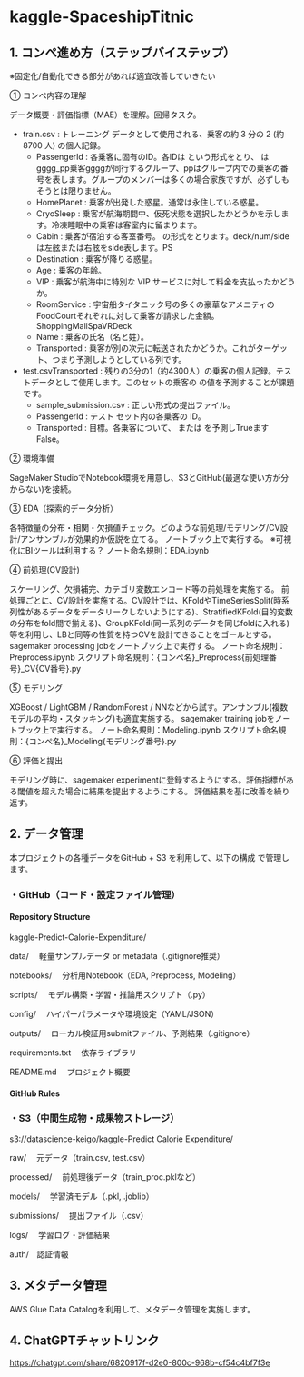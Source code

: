# kaggle-SpaceshipTitnic

## 1. コンペ進め方（ステップバイステップ）
※固定化/自動化できる部分があれば適宜改善していきたい

① コンペ内容の理解

データ概要・評価指標（MAE）を理解。回帰タスク。
- train.csv : トレーニング データとして使用される、乗客の約 3 分の 2 (約 8700 人) の個人記録。
  - PassengerId : 各乗客に固有のID。各IDは という形式をとり、 はgggg_pp乗客ggggが同行するグループ、ppはグループ内での乗客の番号を表します。グループのメンバーは多くの場合家族ですが、必ずしもそうとは限りません。
  - HomePlanet : 乗客が出発した惑星。通常は永住している惑星。
  - CryoSleep : 乗客が航海期間中、仮死状態を選択したかどうかを示します。冷凍睡眠中の乗客は客室内に留まります。
  - Cabin : 乗客が宿泊する客室番号。 の形式をとります。deck/num/sideは左舷または右舷をside表します。PS
  - Destination : 乗客が降りる惑星。
  - Age : 乗客の年齢。
  - VIP : 乗客が航海中に特別な VIP サービスに対して料金を支払ったかどうか。
  - RoomService : 宇宙船タイタニック号の多くの豪華なアメニティのFoodCourtそれぞれに対して乗客が請求した金額。ShoppingMallSpaVRDeck
  - Name : 乗客の氏名（名と姓）。
  - Transported : 乗客が別の次元に転送されたかどうか。これがターゲット、つまり予測しようとしている列です。
- test.csvTransported : 残りの3分の1（約4300人）の乗客の個人記録。テストデータとして使用します。このセットの乗客の の値を予測することが課題です。
  - sample_submission.csv : 正しい形式の提出ファイル。
  - PassengerId : テスト セット内の各乗客の ID。
  - Transported : 目標。各乗客について、 または を予測しTrueますFalse。

② 環境準備

SageMaker StudioでNotebook環境を用意し、S3とGitHub(最適な使い方が分からない)を接続。

③ EDA（探索的データ分析）

各特徴量の分布・相関・欠損値チェック。どのような前処理/モデリング/CV設計/アンサンブルが効果的か仮説を立てる。
ノートブック上で実行する。
※可視化にBIツールは利用する？
ノート命名規則：EDA.ipynb

④ 前処理(CV設計)

スケーリング、欠損補完、カテゴリ変数エンコード等の前処理を実施する。
前処理ごとに、CV設計を実施する。CV設計では、KFoldやTimeSeriesSplit(時系列性があるデータをデータリークしないようにする)、StratifiedKFold(目的変数の分布をfold間で揃える)、GroupKFold(同一系列のデータを同じfoldに入れる)等を利用し、LBと同等の性質を持つCVを設計できることをゴールとする。
sagemaker processing jobをノートブック上で実行する。
ノート命名規則：Preprocess.ipynb
スクリプト命名規則：{コンペ名}_Preprocess{前処理番号}_CV{CV番号}.py

⑤ モデリング

XGBoost / LightGBM / RandomForest / NNなどから試す。アンサンブル(複数モデルの平均・スタッキング)も適宜実施する。
sagemaker training jobをノートブック上で実行する。
ノート命名規則：Modeling.ipynb
スクリプト命名規則：{コンペ名}_Modeling{モデリング番号}.py

⑥ 評価と提出

モデリング時に、sagemaker experimentに登録するようにする。評価指標がある閾値を超えた場合に結果を提出するようにする。
評価結果を基に改善を繰り返す。

## 2. データ管理

本プロジェクトの各種データをGitHub + S3 を利用して、以下の構成
で管理します。

### ・GitHub（コード・設定ファイル管理）

#### Repository Structure

kaggle-Predict-Calorie-Expenditure/

data/  　軽量サンプルデータ or metadata（.gitignore推奨）

notebooks/   　分析用Notebook（EDA, Preprocess, Modeling）

scripts/    　モデル構築・学習・推論用スクリプト（.py）

config/       　ハイパーパラメータや環境設定（YAML/JSON）

outputs/      　ローカル検証用submitファイル、予測結果（.gitignore）

requirements.txt     　依存ライブラリ

README.md       　プロジェクト概要

#### GitHub Rules



### ・S3（中間生成物・成果物ストレージ）

s3://datascience-keigo/kaggle-Predict Calorie Expenditure/

raw/  　元データ（train.csv, test.csv）

processed/         　前処理後データ（train_proc.pklなど）

models/            　学習済モデル（.pkl, .joblib）

submissions/      　提出ファイル（.csv）

logs/        　学習ログ・評価結果

auth/　認証情報

## 3. メタデータ管理

AWS Glue Data Catalogを利用して、メタデータ管理を実施します。

## 4. ChatGPTチャットリンク

https://chatgpt.com/share/6820917f-d2e0-800c-968b-cf54c4bf7f3e
 